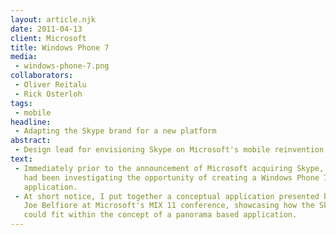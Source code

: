 ```yaml
---
layout: article.njk
date: 2011-04-13
client: Microsoft
title: Windows Phone 7
media:
 - windows-phone-7.png
collaborators:
 - Oliver Reitalu
 - Rick Osterloh
tags:
 - mobile
headline:
 - Adapting the Skype brand for a new platform
abstract:
 - Design lead for envisioning Skype on Microsoft's mobile reinvention.
text:
 - Immediately prior to the announcement of Microsoft acquiring Skype, the team 
   had been investigating the opportunity of creating a Windows Phone 7 
   application.
 - At short notice, I put together a conceptual application presented by 
   Joe Belfiore at Microsoft's MIX 11 conference, showcasing how the Skype brand 
   could fit within the concept of a panorama based application.
---
```

